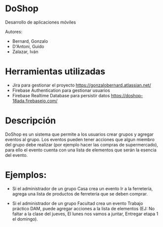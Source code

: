 # DoShop
Desarrollo de aplicaciones móviles

Autores:
  - Bernard, Gonzalo
  - D'Antoni, Guido
  - Zalazar, Iván

# Herramientas utilizadas

 - Jira para gestionar el proyecto https://gonzalobernard.atlassian.net/
 - Firebase Authentication para gestionar usuarios
 - Firebase Realtime Database para persistir datos https://doshop-18ada.firebaseio.com/

# Descripción

DoShop es un sistema que permite a los usuarios crear grupos y agregar eventos al grupo. Los eventos pueden tener acciones que algun miembro del grupo debe realizar (por ejemplo hacer las compras de supermercado), para ello el evento cuenta con una lista de elementos que serán la esencia del evento.

# Ejemplos:
 - Si el administrador de un grupo Casa crea un evento Ir a la ferretería, agrega una lista de productos de ferretería que se deben comprar.
 
 - Si el administrador de un grupo Facultad crea un evento Trabajo práctico DAM, puede agregar acciones a la lista de elementos (EJ: No faltar a la clase del jueves, El lunes nos vamos a juntar, Entregar etapa 1 el domingo).
